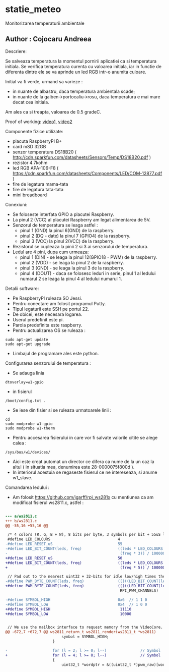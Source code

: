 # statie_meteo

Monitorizarea temperaturii ambientale

## Author : Cojocaru Andreea

Descriere:

Se salveaza temperatura la momentul pornirii aplicatiei ca si temperatura initiala.
Se verifica temperatura curenta cu valoarea initiala, iar in functie de diferenta dintre ele se va aprinde un led RGB intr-o anumita culoare.

Initial va fi verde, urmand sa varieze :
- in nuante de albastru, daca temperatura ambientala scade; 
- in nuante de la galben->portocaliu->rosu, daca temperatura e mai mare decat cea initiala.

Am ales ca si treapta, valoarea de 0.5 gradeC.

Proof of working: [video1](https://drive.google.com/open?id=0B717Bl1S-5MGR28zaVU1ak0xamc), [video2](https://drive.google.com/open?id=0B717Bl1S-5MGekNQS3dyakpsSTQ)
 
Componente fizice utilizate:

- placuta RaspberryPI B+
- card mSD 32GB
- senzor temperatura DS18B20 ( http://cdn.sparkfun.com/datasheets/Sensors/Temp/DS18B20.pdf )
- rezistor 4.7kohm
- led RGB APA-106-F8 ( https://cdn.sparkfun.com/datasheets/Components/LED/COM-12877.pdf )
- fire de legatura mama-tata
- fire de legatura tata-tata
- mini breadboard

Conexiuni:

- Se foloseste interfata GPIO a placutei Raspberry.
- La pinul 2 (VCC) al placutei Raspberry am legat alimentarea de 5V.
- Senzorul de temperatura se leaga astfel :
  - pinul 1 (GND) la pinul 6(GND) de la raspberry.
  - pinul 2 (DQ - date) la pinul 7 (GPIO4) de la raspberry.
  - pinul 3 (VCC) la pinul 2(VCC) de la raspberry.
- Rezistorul se cupleaza la pinii 2 si 3 ai senzorului de temperatura.
- Ledul are 4 pini, dupa cum urmeaza:
  - pinul 1 (DIN) - se leaga la pinul 12(GPIO18 - PWM) de la raspberry.
  - pinul 2 (VDD) - se leaga la pinul 2 de la raspberry.
  - pinul 3 (GND) - se leaga la pinul 3 de la raspberry.
  - pinul 4 (DOUT) - daca se folosesc leduri in serie, pinul 1 al ledului numarul 2 se leaga la pinul 4 al ledului numarul 1.

Detalii software:

- Pe RaspberryPI ruleaza SO Jessi.
- Pentru conectare am folosit programul Putty.
- Tipul legaturii este SSH pe portul 22.
- De obicei, este necesara logarea. 
- Userul predefinit este pi.
- Parola predefinita este raspberry.
- Pentru actualizarea OS se ruleaza :
```
sudo apt-get update
sudo apt-get upgrade
```
- Limbajul de programare ales este python.


Configurarea senzorului de temperatura :

- Se adauga linia 
```
dtoverlay=w1-gpio 
```
- in fisierul 
```
/boot/config.txt .
```
- Se iese din fisier si se ruleaza urmatoarele linii :
```
cd
sudo modprobe w1-gpio
sudo modprobe w1-therm
```
- Pentru accesarea fisierului in care vor fi salvate valorile citite se alege calea :
```
/sys/bus/w1/devices/
```
- Aici este creat automat un director ce difera ca nume de la un caz la altul 
( in situatia mea, denumirea este 28-0000075f800d ).
- In interiorul acestuia se regaseste fisierul ce ne intereseaza, si anume 
w1_slave.

Comandarea ledului :

- Am folosit https://github.com/jgarff/rpi_ws281x cu mentiunea ca am modificat fisierul ws2811.c, astfel :

```diff

--- a/ws2811.c
+++ b/ws2811.c
@@ -55,16 +55,16 @@

 /* 4 colors (R, G, B + W), 8 bits per byte, 3 symbols per bit + 55uS low for reset signal */
 #define LED_COLOURS                              4
-#define LED_RESET_uS                             55
-#define LED_BIT_COUNT(leds, freq)                ((leds * LED_COLOURS * 8 * 3) + ((LED_RESET_uS * \
-                                                  (freq * 3)) / 1000000))
+#define LED_RESET_uS                             50
+#define LED_BIT_COUNT(leds, freq)                ((leds * LED_COLOURS * 8 * 5) + ((LED_RESET_uS * \
+                                                  (freq * 5)) / 1000000))

 // Pad out to the nearest uint32 + 32-bits for idle low/high times the number of channels
-#define PWM_BYTE_COUNT(leds, freq)               (((((LED_BIT_COUNT(leds, freq) >> 3) & ~0x7) + 4) + 4) * \
+#define PWM_BYTE_COUNT(leds, freq)               (((((LED_BIT_COUNT(leds, freq) >> 5) & ~0x7) + 4) + 4) * \
                                                   RPI_PWM_CHANNELS)

-#define SYMBOL_HIGH                              0x6  // 1 1 0
-#define SYMBOL_LOW                               0x4  // 1 0 0
+#define SYMBOL_HIGH                               11110
+#define SYMBOL_LOW                                10000


 // We use the mailbox interface to request memory from the VideoCore.
@@ -672,7 +672,7 @@ ws2811_return_t ws2811_render(ws2811_t *ws2811)
                         symbol = SYMBOL_HIGH;
                     }

-                    for (l = 2; l >= 0; l--)               // Symbol
+                    for (l = 4; l >= 0; l--)               // Symbol
                     {
                         uint32_t *wordptr = &((uint32_t *)pwm_raw)[wordpos];
```
